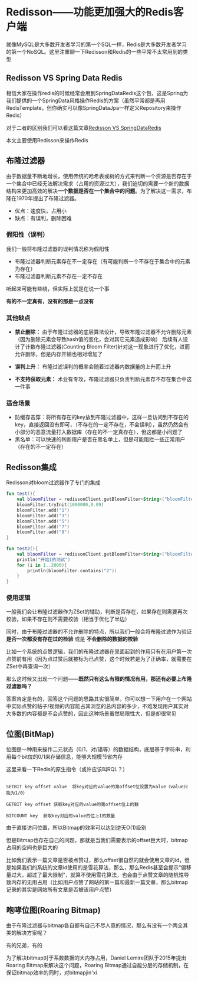# Redisson——功能更加强大的Redis客户端

就像MySQL是大多数开发者学习的第一个SQL一样，Redis是大多数开发者学习的第一个NoSQL。这里注重聊一下Redisson和Redis的一些平常不太常用到的类型
## Redisson VS Spring Data Redis

相信大家在操作redis的时候经常会用到SpringDataRedis这个包，这是Spring为我们提供的一个SpringData风格操作Redis的方案（虽然平常都是再用RedisTemplate，但你确实可以像SpringDataJpa一样定义Repository来操作Redis）

对于二者的区别我们可以看这篇文章[Redisson VS SpringDataRedis](https://redisson.pro/blog/feature-comparison-redisson-vs-spring-data-redis.html)

本文主要使用Redisson来操作Redis

## 布隆过滤器

由于数据量不断地增长，使用传统的哈希表或树的方式来判断一个资源是否存在于一个集合中已经无法解决需求（占用的资源过大），我们迫切的需要一个新的数据结构来更加高效的解决**一个数据是否在一个集合中的问题**。为了解决这一需求，布隆在1970年提出了布隆过滤器。

- 优点：速度快，占用小
- 缺点：有误判，删除困难

### 假阳性（误判）

我们一般将布隆过滤器的误判情况称为假阳性

- 布隆过滤器判断元素存在不一定存在（有可能判断一个不存在于集合中的元素为存在）
- 布隆过滤器判断元素不存在一定不存在

听起来可能有些绕，但实际上就是在说一个事

**有的不一定真有，没有的那是一点没有**

### 其他缺点

- **禁止删除：**
  由于布隆过滤器的底层算法设计，导致布隆过滤器不允许删除元素（因为删除元素会导致hash值的变化，会对其它元素造成影响）
  后续有人设计了计数布隆过滤器(Counting Bloom Filter)针对这一现象进行了优化，进而允许删除，但是内存开销也相对增加了

- **误判上升：**
  布隆过滤误判的概率会随着过滤器内数据量的上升而上升

- **不支持获取元素：**
  术业有专攻，布隆过滤器只负责判断元素存不存在集合中这一件事

### 适合场景

- 防缓存击穿：将所有存在的key放到布隆过滤器中，这样一旦访问到不存在的key，直接返回没有即可，（不存在的一定不存在，不会误判），虽然仍然会有小部分的恶意流量打入数据库（存在的不一定真存在），但这都是小问题了
- 黑名单：可以快速的判断用户是否在黑名单上，但是可能阻拦一些正常用户（存在的不一定存在）

## Redisson集成

Redisson对bloom过滤器作了专门的集成

```kotlin
fun test(){  
    val bloomFilter = redissonClient.getBloomFilter<String>("bloomFilter")  
    bloomFilter.tryInit(1000000,0.09)  
    bloomFilter.add("1")  
    bloomFilter.add("3")  
    bloomFilter.add("5")  
    bloomFilter.add("7")  
    bloomFilter.add("9")  
}  
  
fun test2(){  
    val bloomFilter = redissonClient.getBloomFilter<String>("bloomFilter")  
    println("开始1的测试")  
    for (i in 1..2000){  
        println(bloomFilter.contains("2"))  
    }  
}
```

### 使用逻辑

一般我们会让布隆过滤器作为ZSet的辅助，判断是否存在，如果存在则需要再次校验，如果不存在则不需要校验（相当于优化了半边）

同时，由于布隆过滤器的不允许删除的特点，所以我们一般会将布隆过滤作为验证 **是否一次都没有存在过的检验** 或是 **不会删除的数据的校验**

比如一个系统的点赞逻辑，我们的布隆过滤器在里面起到的作用只有在用户第一次点赞前有用（因为点过赞后就被标为已点赞，这个时候若是为了正确率，就需要在ZSet中再查询一次）

那么这时候又出现一个问题——**既然只有这么有限的情况有用，那还有必要上布隆过滤器吗？**

答案肯定是有的，回答这个问题的思路其实很简单，你可以想一下用户在一个网站中实际点赞的帖子/视频的内容能占其浏览的总内容的多少，不难发现用户其实对大多数的内容都是不会点赞的，因此这种场景虽然局限性大，但是却很常见


## 位图(BitMap)

位图是一种用来操作二元状态（0/1，对/错等）的数据结构，底层基于字符串，利用每个bit位的0/1来存储信息，能够大规模节省内存

这里来看一下Redis的原生指令（或许应该叫RQL？）

```redis

SETBIT key offset value  将key对应的value的第offset位设置为value（value只能为1/0）

GETBIT key offset 获取key对应的value的第offset位上的数

BITCOUNT key  获取key对应的value的位上1的数量

```


由于直接访问位置，所以Bitmap的效率可以达到逆天O(1)级别

但是Bitmap也存在自己的问题，那就是当我们需要表示的offset巨大时，bitmap占用的空间也是巨大的

比如我们表示一篇文章是否被点赞过，那么offset很自然的就会使用文章的id，但是如果我们的系统的文章id使用的是雪花算法，那么，那么Redis甚至会提示“偏移量过大，超过了最大限制”，就算不使用雪花算法，也会由于点赞文章的随机性导致内存的无用占用（比如用户点赞了网站的第一篇和最新一篇文章，那么bitmap记录的其实是网站所有文章是否被该用户点赞）

## 咆哮位图(Roaring Bitmap)

由于布隆过滤器与bitmap各自都有自己不尽人意的情况，那么有没有一个两全其美的解决方案呢？

有的兄弟，有的

为了解决bitmap对于系数数据的大内存占用，Daniel Lemire团队于2015年提出Roaring Bitmap来解决这个问题，Roaring Bitmap通过自能分层的存储机制，在保证bitmap效率的同时，对bitmapjin'xi